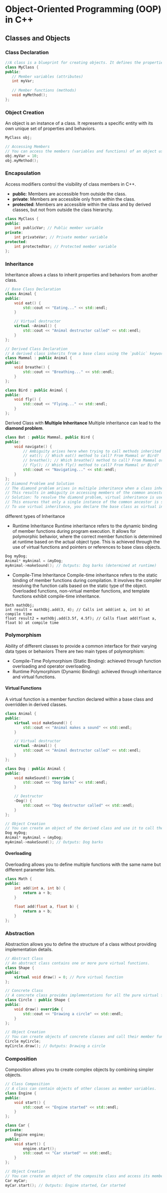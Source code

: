 # Object-Oriented Programming (OOP) in C++

## Classes and Objects
### Class Declaration
 ```cpp
//A class is a blueprint for creating objects. It defines the properties (data members) and behaviors (member functions) of objects.
class MyClass {
public:
    // Member variables (attributes)
    int myVar;
    
    // Member functions (methods)
    void myMethod();
};
```
### Object Creation
An object is an instance of a class. It represents a specific entity with its own unique set of properties and behaviors.
```cpp
MyClass obj;

// Accessing Members
// You can access the members (variables and functions) of an object using the dot operator `.`.
obj.myVar = 10;
obj.myMethod();
```

### Encapsulation

Access modifiers control the visibility of class members in C++.

- **public**: Members are accessible from outside the class.
- **private**: Members are accessible only from within the class.
- **protected**: Members are accessible within the class and by derived classes, but not from outside the class hierarchy.

```cpp
class MyClass {
public:
    int publicVar; // Public member variable
private:
    int privateVar; // Private member variable
protected:
    int protectedVar; // Protected member variable
};
```
### Inheritance
Inheritance allows a class to inherit properties and behaviors from another class.

```cpp
// Base Class Declaration
class Animal {
public:
    void eat() {
        std::cout << "Eating..." << std::endl;
    }

    // Virtual destructor
    virtual ~Animal() {
        std::cout << "Animal destructor called" << std::endl;
    }
};

// Derived Class Declaration
// A derived class inherits from a base class using the `public` keyword.
class Mammal : public Animal {
public:
    void breathe() {
        std::cout << "Breathing..." << std::endl;
    }
};

class Bird : public Animal {
public:
    void fly() {
        std::cout << "Flying..." << std::endl;
    }
};
```

Derived Class with **Multiple Inheritance**
Multiple inheritance can lead to the **diamond problem**.
```cpp
class Bat : public Mammal, public Bird {
public:
    void navigate() {
        // Ambiguity arises here when trying to call methods inherited from both Animal and its subclasses Mammal, Bird.
        // eat(); // Which eat() method to call? From Mammal or Bird?
        // breathe(); // Which breathe() method to call? From Mammal or Bird?
        // fly(); // Which fly() method to call? From Mammal or Bird?
        std::cout << "Navigating..." << std::endl;
    }
};
// Diamond Problem and Solution
// The diamond problem arises in multiple inheritance when a class inherits from two classes that have a common ancestor.
// This results in ambiguity in accessing members of the common ancestor.
// Solution: To resolve the diamond problem, virtual inheritance is used. 
// This ensures that only a single instance of the common ancestor is shared among the derived classes.
// To use virtual inheritance, you declare the base class as virtual in the derived classes that inherit from it.
````
different types of Inheritance
- Runtime Inheritance
   Runtime inheritance refers to the dynamic binding of member functions during program execution.
   It allows for polymorphic behavior, where the correct member function is determined at runtime based on the actual object type.
   This is achieved through the use of virtual functions and pointers or references to base class objects.

```cpp
Dog myDog;
Animal* myAnimal = &myDog;
myAnimal->makeSound(); // Outputs: Dog barks (determined at runtime)
```
- Compile-Time Inheritance
   Compile-time inheritance refers to the static binding of member functions during compilation.
   It involves the compiler resolving the function calls based on the static type of the object.
   Overloaded functions, non-virtual member functions, and template functions exhibit compile-time inheritance.

```cppp
Math mathObj;
int result = mathObj.add(3, 4); // Calls int add(int a, int b) at compile time
float result2 = mathObj.add(3.5f, 4.5f); // Calls float add(float a, float b) at compile time
```

### Polymorphism
Ability of different classes to provide a common interface for their varying data types or behaviors
There are two main types of polymorphism:

- Compile-Time Polymorphism (Static Binding):  achieved through function overloading and operator overloading.
- Runtime Polymorphism (Dynamic Binding): achieved through inheritance and virtual functions.

#### Virtual Functions  
A virtual function is a member function declared within a base class and overridden in derived classes.
```cpp
class Animal {
public:
    virtual void makeSound() {
        std::cout << "Animal makes a sound" << std::endl;
    }

    // Virtual destructor
    virtual ~Animal() {
        std::cout << "Animal destructor called" << std::endl;
    }
};

class Dog : public Animal {
public:
    void makeSound() override {
        std::cout << "Dog barks" << std::endl;
    }

    // Destructor
    ~Dog() {
        std::cout << "Dog destructor called" << std::endl;
    }
};

// Object Creation
// You can create an object of the derived class and use it to call the virtual function.
Dog myDog;
Animal* myAnimal = &myDog;
myAnimal->makeSound(); // Outputs: Dog barks
```

#### Overloading
Overloading allows you to define multiple functions with the same name but different parameter lists.

```cpp
class Math {
public:
    int add(int a, int b) {
        return a + b;
    }
    
    float add(float a, float b) {
        return a + b;
    }
};
```

### Abstraction
Abstraction allows you to define the structure of a class without providing implementation details.

```cpp
// Abstract Class
// An abstract class contains one or more pure virtual functions.
class Shape {
public:
    virtual void draw() = 0; // Pure virtual function
};

// Concrete Class
// A concrete class provides implementations for all the pure virtual functions of the abstract class.
class Circle : public Shape {
public:
    void draw() override {
        std::cout << "Drawing a circle" << std::endl;
    }
};

// Object Creation
// You can create objects of concrete classes and call their member functions.
Circle myCircle;
myCircle.draw(); // Outputs: Drawing a circle
```
### Composition
Composition allows you to create complex objects by combining simpler objects. 
```cpp
// Class Composition
// A class can contain objects of other classes as member variables.
class Engine {
public:
    void start() {
        std::cout << "Engine started" << std::endl;
    }
};

class Car {
private:
    Engine engine;
public:
    void start() {
        engine.start();
        std::cout << "Car started" << std::endl;
    }
};

// Object Creation
// You can create an object of the composite class and access its member functions.
Car myCar;
myCar.start(); // Outputs: Engine started, Car started
```
